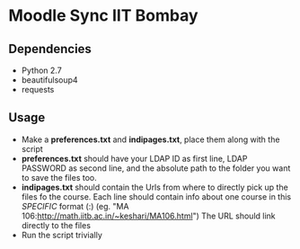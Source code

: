 # Moodle Sync IIT Bombay

## Dependencies
* Python 2.7
* beautifulsoup4
* requests

## Usage
* Make a **preferences.txt** and **indipages.txt**, place them along with the script
* **preferences.txt** should have your LDAP ID as first line, LDAP PASSWORD as second line, and the absolute path to the folder you want to save the files too.
* **indipages.txt** should contain the Urls from where to directly pick up the files fo the course. Each line should contain info about one course in this *SPECIFIC* format (<COURSECODE>:<URLHERE>) (eg. "MA 106:http://math.iitb.ac.in/~keshari/MA106.html") The URL should link directly to the files
* Run the script trivially